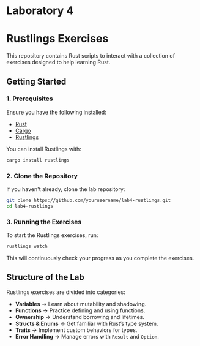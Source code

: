 # Laboratory 4
# Rustlings Exercises

This repository contains Rust scripts to interact with a collection of exercises designed to help learning Rust.

## Getting Started

### 1. Prerequisites
Ensure you have the following installed:
- [Rust](https://www.rust-lang.org/tools/install)
- [Cargo](https://doc.rust-lang.org/cargo/getting-started/installation.html)
- [Rustlings](https://github.com/rust-lang/rustlings)

You can install Rustlings with:
```bash
cargo install rustlings
```

### 2. Clone the Repository
If you haven't already, clone the lab repository:
```bash
git clone https://github.com/yourusername/lab4-rustlings.git
cd lab4-rustlings
```

### 3. Running the Exercises
To start the Rustlings exercises, run:
```bash
rustlings watch
```
This will continuously check your progress as you complete the exercises.


## Structure of the Lab

Rustlings exercises are divided into categories:
- **Variables** → Learn about mutability and shadowing.
- **Functions** → Practice defining and using functions.
- **Ownership** → Understand borrowing and lifetimes.
- **Structs & Enums** → Get familiar with Rust’s type system.
- **Traits** → Implement custom behaviors for types.
- **Error Handling** → Manage errors with `Result` and `Option`.



